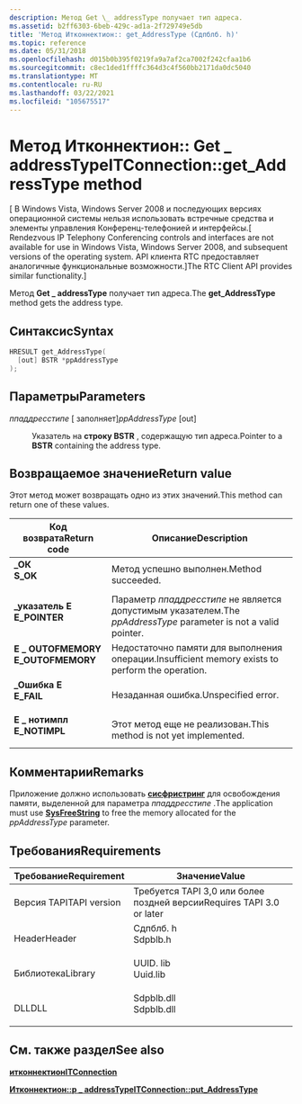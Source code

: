 ```yaml
---
description: Метод Get \_ addressType получает тип адреса.
ms.assetid: b2ff6303-6beb-429c-ad1a-2f729749e5db
title: 'Метод Итконнектион:: get_AddressType (Сдпблб. h)'
ms.topic: reference
ms.date: 05/31/2018
ms.openlocfilehash: d015b0b395f0219fa9a7af2ca7002f242cfaa1b6
ms.sourcegitcommit: c8ec1ded1ffffc364d3c4f560bb2171da0dc5040
ms.translationtype: MT
ms.contentlocale: ru-RU
ms.lasthandoff: 03/22/2021
ms.locfileid: "105675517"
---
```

# <a name="itconnectionget_addresstype-method"></a><span data-ttu-id="6c8d4-103">Метод Итконнектион:: Get \_ addressType</span><span class="sxs-lookup"><span data-stu-id="6c8d4-103">ITConnection::get\_AddressType method</span></span>

<span data-ttu-id="6c8d4-104">\[ В Windows Vista, Windows Server 2008 и последующих версиях операционной системы нельзя использовать встречные средства и элементы управления Конференц-телефонией и интерфейсы.</span><span class="sxs-lookup"><span data-stu-id="6c8d4-104">\[ Rendezvous IP Telephony Conferencing controls and interfaces are not available for use in Windows Vista, Windows Server 2008, and subsequent versions of the operating system.</span></span> <span data-ttu-id="6c8d4-105">API клиента RTC предоставляет аналогичные функциональные возможности.\]</span><span class="sxs-lookup"><span data-stu-id="6c8d4-105">The RTC Client API provides similar functionality.\]</span></span>

<span data-ttu-id="6c8d4-106">Метод **Get \_ addressType** получает тип адреса.</span><span class="sxs-lookup"><span data-stu-id="6c8d4-106">The **get\_AddressType** method gets the address type.</span></span>

## <a name="syntax"></a><span data-ttu-id="6c8d4-107">Синтаксис</span><span class="sxs-lookup"><span data-stu-id="6c8d4-107">Syntax</span></span>


```C++
HRESULT get_AddressType(
  [out] BSTR *ppAddressType
);
```



## <a name="parameters"></a><span data-ttu-id="6c8d4-108">Параметры</span><span class="sxs-lookup"><span data-stu-id="6c8d4-108">Parameters</span></span>

<dl> <dt>

<span data-ttu-id="6c8d4-109">*ппаддресстипе* \[ заполняет\]</span><span class="sxs-lookup"><span data-stu-id="6c8d4-109">*ppAddressType* \[out\]</span></span>
</dt> <dd>

<span data-ttu-id="6c8d4-110">Указатель на **строку BSTR** , содержащую тип адреса.</span><span class="sxs-lookup"><span data-stu-id="6c8d4-110">Pointer to a **BSTR** containing the address type.</span></span>

</dd> </dl>

## <a name="return-value"></a><span data-ttu-id="6c8d4-111">Возвращаемое значение</span><span class="sxs-lookup"><span data-stu-id="6c8d4-111">Return value</span></span>

<span data-ttu-id="6c8d4-112">Этот метод может возвращать одно из этих значений.</span><span class="sxs-lookup"><span data-stu-id="6c8d4-112">This method can return one of these values.</span></span>



| <span data-ttu-id="6c8d4-113">Код возврата</span><span class="sxs-lookup"><span data-stu-id="6c8d4-113">Return code</span></span>                                                                                   | <span data-ttu-id="6c8d4-114">Описание</span><span class="sxs-lookup"><span data-stu-id="6c8d4-114">Description</span></span>                                                      |
|-----------------------------------------------------------------------------------------------|------------------------------------------------------------------|
| <dl> <span data-ttu-id="6c8d4-115"><dt>**\_ОК**</dt></span><span class="sxs-lookup"><span data-stu-id="6c8d4-115"><dt>**S\_OK**</dt></span></span> </dl>          | <span data-ttu-id="6c8d4-116">Метод успешно выполнен.</span><span class="sxs-lookup"><span data-stu-id="6c8d4-116">Method succeeded.</span></span><br/>                                     |
| <dl> <span data-ttu-id="6c8d4-117"><dt>**\_указатель E**</dt></span><span class="sxs-lookup"><span data-stu-id="6c8d4-117"><dt>**E\_POINTER**</dt></span></span> </dl>     | <span data-ttu-id="6c8d4-118">Параметр *ппаддресстипе* не является допустимым указателем.</span><span class="sxs-lookup"><span data-stu-id="6c8d4-118">The *ppAddressType* parameter is not a valid pointer.</span></span><br/> |
| <dl> <span data-ttu-id="6c8d4-119"><dt>**E \_ OUTOFMEMORY**</dt></span><span class="sxs-lookup"><span data-stu-id="6c8d4-119"><dt>**E\_OUTOFMEMORY**</dt></span></span> </dl> | <span data-ttu-id="6c8d4-120">Недостаточно памяти для выполнения операции.</span><span class="sxs-lookup"><span data-stu-id="6c8d4-120">Insufficient memory exists to perform the operation.</span></span><br/>  |
| <dl> <span data-ttu-id="6c8d4-121"><dt>**\_Ошибка E**</dt></span><span class="sxs-lookup"><span data-stu-id="6c8d4-121"><dt>**E\_FAIL**</dt></span></span> </dl>        | <span data-ttu-id="6c8d4-122">Незаданная ошибка.</span><span class="sxs-lookup"><span data-stu-id="6c8d4-122">Unspecified error.</span></span><br/>                                    |
| <dl> <span data-ttu-id="6c8d4-123"><dt>**E \_ нотимпл**</dt></span><span class="sxs-lookup"><span data-stu-id="6c8d4-123"><dt>**E\_NOTIMPL**</dt></span></span> </dl>     | <span data-ttu-id="6c8d4-124">Этот метод еще не реализован.</span><span class="sxs-lookup"><span data-stu-id="6c8d4-124">This method is not yet implemented.</span></span><br/>                   |



 

## <a name="remarks"></a><span data-ttu-id="6c8d4-125">Комментарии</span><span class="sxs-lookup"><span data-stu-id="6c8d4-125">Remarks</span></span>

<span data-ttu-id="6c8d4-126">Приложение должно использовать [**сисфристринг**](/windows/win32/api/oleauto/nf-oleauto-sysfreestring) для освобождения памяти, выделенной для параметра *ппаддресстипе* .</span><span class="sxs-lookup"><span data-stu-id="6c8d4-126">The application must use [**SysFreeString**](/windows/win32/api/oleauto/nf-oleauto-sysfreestring) to free the memory allocated for the *ppAddressType* parameter.</span></span>

## <a name="requirements"></a><span data-ttu-id="6c8d4-127">Требования</span><span class="sxs-lookup"><span data-stu-id="6c8d4-127">Requirements</span></span>



| <span data-ttu-id="6c8d4-128">Требование</span><span class="sxs-lookup"><span data-stu-id="6c8d4-128">Requirement</span></span> | <span data-ttu-id="6c8d4-129">Значение</span><span class="sxs-lookup"><span data-stu-id="6c8d4-129">Value</span></span> |
|-------------------------|---------------------------------------------------------------------------------------|
| <span data-ttu-id="6c8d4-130">Версия TAPI</span><span class="sxs-lookup"><span data-stu-id="6c8d4-130">TAPI version</span></span><br/> | <span data-ttu-id="6c8d4-131">Требуется TAPI 3,0 или более поздней версии</span><span class="sxs-lookup"><span data-stu-id="6c8d4-131">Requires TAPI 3.0 or later</span></span><br/>                                                 |
| <span data-ttu-id="6c8d4-132">Header</span><span class="sxs-lookup"><span data-stu-id="6c8d4-132">Header</span></span><br/>       | <dl> <span data-ttu-id="6c8d4-133"><dt>Сдпблб. h</dt></span><span class="sxs-lookup"><span data-stu-id="6c8d4-133"><dt>Sdpblb.h</dt></span></span> </dl>   |
| <span data-ttu-id="6c8d4-134">Библиотека</span><span class="sxs-lookup"><span data-stu-id="6c8d4-134">Library</span></span><br/>      | <dl> <span data-ttu-id="6c8d4-135"><dt>UUID. lib</dt></span><span class="sxs-lookup"><span data-stu-id="6c8d4-135"><dt>Uuid.lib</dt></span></span> </dl>   |
| <span data-ttu-id="6c8d4-136">DLL</span><span class="sxs-lookup"><span data-stu-id="6c8d4-136">DLL</span></span><br/>          | <dl> <span data-ttu-id="6c8d4-137"><dt>Sdpblb.dll</dt></span><span class="sxs-lookup"><span data-stu-id="6c8d4-137"><dt>Sdpblb.dll</dt></span></span> </dl> |



## <a name="see-also"></a><span data-ttu-id="6c8d4-138">См. также раздел</span><span class="sxs-lookup"><span data-stu-id="6c8d4-138">See also</span></span>

<dl> <dt>

[<span data-ttu-id="6c8d4-139">**итконнектион**</span><span class="sxs-lookup"><span data-stu-id="6c8d4-139">**ITConnection**</span></span>](itconnection.md)
</dt> <dt>

[<span data-ttu-id="6c8d4-140">**Итконнектион::p \_ addressType**</span><span class="sxs-lookup"><span data-stu-id="6c8d4-140">**ITConnection::put\_AddressType**</span></span>](itconnection-put-addresstype.md)
</dt> </dl>

 

